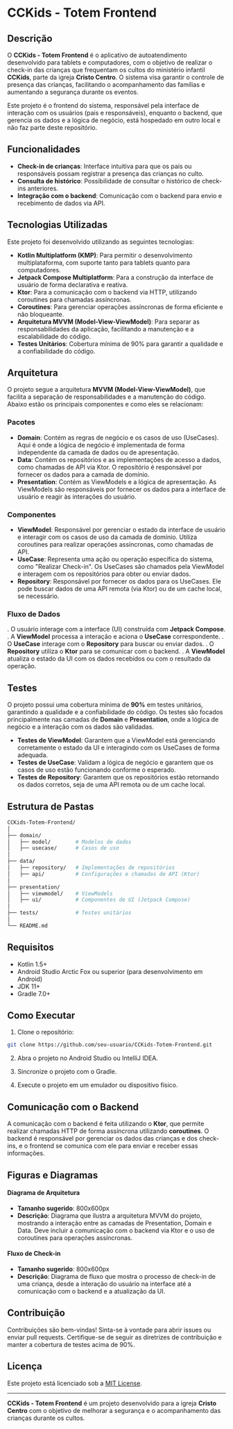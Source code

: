 # CCKids - Totem Frontend

## Descrição

O **CCKids - Totem Frontend** é o aplicativo de autoatendimento desenvolvido para tablets e computadores, com o objetivo de realizar o check-in das crianças que frequentam os cultos do ministério infantil **CCKids**, parte da igreja **Cristo Centro**. O sistema visa garantir o controle de presença das crianças, facilitando o acompanhamento das famílias e aumentando a segurança durante os eventos.

Este projeto é o frontend do sistema, responsável pela interface de interação com os usuários (pais e responsáveis), enquanto o backend, que gerencia os dados e a lógica de negócio, está hospedado em outro local e não faz parte deste repositório.

## Funcionalidades

- **Check-in de crianças**: Interface intuitiva para que os pais ou responsáveis possam registrar a presença das crianças no culto.
- **Consulta de histórico**: Possibilidade de consultar o histórico de check-ins anteriores.
- **Integração com o backend**: Comunicação com o backend para envio e recebimento de dados via API.

## Tecnologias Utilizadas

Este projeto foi desenvolvido utilizando as seguintes tecnologias:

- **Kotlin Multiplatform (KMP)**: Para permitir o desenvolvimento multiplataforma, com suporte tanto para tablets quanto para computadores.
- **Jetpack Compose Multiplatform**: Para a construção da interface de usuário de forma declarativa e reativa.
- **Ktor**: Para a comunicação com o backend via HTTP, utilizando coroutines para chamadas assíncronas.
- **Coroutines**: Para gerenciar operações assíncronas de forma eficiente e não bloqueante.
- **Arquitetura MVVM (Model-View-ViewModel)**: Para separar as responsabilidades da aplicação, facilitando a manutenção e a escalabilidade do código.
- **Testes Unitários**: Cobertura mínima de 90% para garantir a qualidade e a confiabilidade do código.

## Arquitetura

O projeto segue a arquitetura **MVVM (Model-View-ViewModel)**, que facilita a separação de responsabilidades e a manutenção do código. Abaixo estão os principais componentes e como eles se relacionam:

### Pacotes

- **Domain**: Contém as regras de negócio e os casos de uso (UseCases). Aqui é onde a lógica de negócio é implementada de forma independente da camada de dados ou de apresentação.
- **Data**: Contém os repositórios e as implementações de acesso a dados, como chamadas de API via Ktor. O repositório é responsável por fornecer os dados para a camada de domínio.
- **Presentation**: Contém as ViewModels e a lógica de apresentação. As ViewModels são responsáveis por fornecer os dados para a interface de usuário e reagir às interações do usuário.

### Componentes

- **ViewModel**: Responsável por gerenciar o estado da interface de usuário e interagir com os casos de uso da camada de domínio. Utiliza coroutines para realizar operações assíncronas, como chamadas de API.
- **UseCase**: Representa uma ação ou operação específica do sistema, como "Realizar Check-in". Os UseCases são chamados pela ViewModel e interagem com os repositórios para obter ou enviar dados.
- **Repository**: Responsável por fornecer os dados para os UseCases. Ele pode buscar dados de uma API remota (via Ktor) ou de um cache local, se necessário.

### Fluxo de Dados

. O usuário interage com a interface (UI) construída com **Jetpack Compose**.
. A **ViewModel** processa a interação e aciona o **UseCase** correspondente.
. O **UseCase** interage com o **Repository** para buscar ou enviar dados.
. O **Repository** utiliza o **Ktor** para se comunicar com o backend.
. A **ViewModel** atualiza o estado da UI com os dados recebidos ou com o resultado da operação.

## Testes

O projeto possui uma cobertura mínima de **90%** em testes unitários, garantindo a qualidade e a confiabilidade do código. Os testes são focados principalmente nas camadas de **Domain** e **Presentation**, onde a lógica de negócio e a interação com os dados são validadas.

- **Testes de ViewModel**: Garantem que a ViewModel está gerenciando corretamente o estado da UI e interagindo com os UseCases de forma adequada.
- **Testes de UseCase**: Validam a lógica de negócio e garantem que os casos de uso estão funcionando conforme o esperado.
- **Testes de Repository**: Garantem que os repositórios estão retornando os dados corretos, seja de uma API remota ou de um cache local.

## Estrutura de Pastas

```bash
CCKids-Totem-Frontend/
│
├── domain/
│   ├── model/        # Modelos de dados
│   ├── usecase/      # Casos de uso
│
├── data/
│   ├── repository/   # Implementações de repositórios
│   ├── api/          # Configurações e chamadas de API (Ktor)
│
├── presentation/
│   ├── viewmodel/    # ViewModels
│   ├── ui/           # Componentes de UI (Jetpack Compose)
│
├── tests/            # Testes unitários
│
└── README.md
```

## Requisitos
- Kotlin 1.5+
- Android Studio Arctic Fox ou superior (para desenvolvimento em Android)
- JDK 11+
- Gradle 7.0+

## Como Executar
1. Clone o repositório:

```bash
git clone https://github.com/seu-usuario/CCKids-Totem-Frontend.git
```

2. Abra o projeto no Android Studio ou IntelliJ IDEA.

3. Sincronize o projeto com o Gradle.

4. Execute o projeto em um emulador ou dispositivo físico.

## Comunicação com o Backend
A comunicação com o backend é feita utilizando o **Ktor**, que permite realizar chamadas HTTP de forma assíncrona utilizando **coroutines**. O backend é responsável por gerenciar os dados das crianças e dos check-ins, e o frontend se comunica com ele para enviar e receber essas informações.

## Figuras e Diagramas

#### Diagrama de Arquitetura
- **Tamanho sugerido**: 800x600px
- **Descrição**: Diagrama que ilustra a arquitetura MVVM do projeto, mostrando a interação entre as camadas de Presentation, Domain e Data. Deve incluir a comunicação com o backend via Ktor e o uso de coroutines para operações assíncronas.

#### Fluxo de Check-in
- **Tamanho sugerido**: 800x600px
- **Descrição**: Diagrama de fluxo que mostra o processo de check-in de uma criança, desde a interação do usuário na interface até a comunicação com o backend e a atualização da UI.

## Contribuição
Contribuições são bem-vindas! Sinta-se à vontade para abrir issues ou enviar pull requests. Certifique-se de seguir as diretrizes de contribuição e manter a cobertura de testes acima de 90%.

## Licença

Este projeto está licenciado sob a [MIT License](LICENSE).

---

**CCKids - Totem Frontend** é um projeto desenvolvido para a igreja **Cristo Centro** com o objetivo de melhorar a segurança e o acompanhamento das crianças durante os cultos.